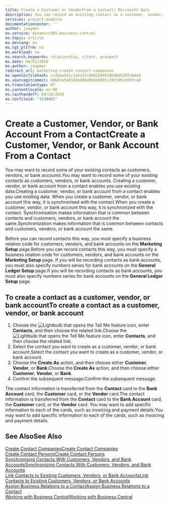 ```yaml
---
title: Create a Customer or VendorFrom a Contact| Microsoft Docs
description: You can record an existing contact as a customer, vendor, or bank account using existing data and specifying a business relationship.
services: project-madeira
documentationcenter: ''
author: jswymer
ms.service: dynamics365-business-central
ms.topic: article
ms.devlang: na
ms.tgt_pltfrm: na
ms.workload: na
ms.search.keywords: relationship, client, prospect
ms.date: 04/01/2019
ms.author: jswymer
redirect_url: marketing-create-contact-companies
ms.openlocfilehash: ccddaa5d1c1a5a31c6b82b99520b90bb28fe64dd
ms.sourcegitcommit: 60b87e5eb32bb408dd65b9855c29159b1dfbfca8
ms.translationtype: HT
ms.contentlocale: en-GB
ms.lasthandoff: 04/29/2019
ms.locfileid: "1238401"
---
```

# <a name="create-a-customer-vendor-or-bank-account-from-a-contact"></a><span data-ttu-id="af7d7-103">Create a Customer, Vendor, or Bank Account From a Contact</span><span class="sxs-lookup"><span data-stu-id="af7d7-103">Create a Customer, Vendor, or Bank Account From a Contact</span></span>
<span data-ttu-id="af7d7-104">You may want to record some of your existing contacts as customers, vendors, or bank accounts.</span><span class="sxs-lookup"><span data-stu-id="af7d7-104">You may want to record some of your existing contacts as customers, vendors, or bank accounts.</span></span> <span data-ttu-id="af7d7-105">Creating a customer, vendor, or bank account from a contact enables you use existing data.</span><span class="sxs-lookup"><span data-stu-id="af7d7-105">Creating a customer, vendor, or bank account from a contact enables you use existing data.</span></span> <span data-ttu-id="af7d7-106">When you create a customer, vendor, or bank account this way, it is synchronised with the contact.</span><span class="sxs-lookup"><span data-stu-id="af7d7-106">When you create a customer, vendor, or bank account this way, it is synchronized with the contact.</span></span> <span data-ttu-id="af7d7-107">Synchronisation makes information that is common between contacts and customers, vendors, or bank account the same.</span><span class="sxs-lookup"><span data-stu-id="af7d7-107">Synchronization makes information that is common between contacts and customers, vendors, or bank account the same.</span></span>

<span data-ttu-id="af7d7-108">Before you can record contacts this way, you must specify a business relation code for customers, vendors, and bank accounts on the **Marketing Setup** page.</span><span class="sxs-lookup"><span data-stu-id="af7d7-108">Before you can record contacts this way, you must specify a business relation code for customers, vendors, and bank accounts on the **Marketing Setup** page.</span></span> <span data-ttu-id="af7d7-109">If you will be recording contacts as bank accounts, you must also specify numbers series for bank accounts on the **General Ledger Setup** page.</span><span class="sxs-lookup"><span data-stu-id="af7d7-109">If you will be recording contacts as bank accounts, you must also specify numbers series for bank accounts on the **General Ledger Setup** page.</span></span>

## <a name="to-create-a-contact-as-a-customer-vendor-or-bank-account"></a><span data-ttu-id="af7d7-110">To create a contact as a customer, vendor, or bank account</span><span class="sxs-lookup"><span data-stu-id="af7d7-110">To create a contact as a customer, vendor, or bank account</span></span>
1. <span data-ttu-id="af7d7-111">Choose the ![Lightbulb that opens the Tell Me feature](media/ui-search/search_small.png "Tell me what you want to do") icon, enter **Contacts**, and then choose the related link.</span><span class="sxs-lookup"><span data-stu-id="af7d7-111">Choose the ![Lightbulb that opens the Tell Me feature](media/ui-search/search_small.png "Tell me what you want to do") icon, enter **Contacts**, and then choose the related link.</span></span>
2. <span data-ttu-id="af7d7-112">Select the contact you want to create as a customer, vendor, or bank account.</span><span class="sxs-lookup"><span data-stu-id="af7d7-112">Select the contact you want to create as a customer, vendor, or bank account.</span></span>
3. <span data-ttu-id="af7d7-113">Choose the **Create As** action, and then choose either **Customer**, **Vendor**, or **Bank**.</span><span class="sxs-lookup"><span data-stu-id="af7d7-113">Choose the **Create As** action, and then choose either **Customer**, **Vendor**, or **Bank**.</span></span>
4. <span data-ttu-id="af7d7-114">Confirm the subsequent message.</span><span class="sxs-lookup"><span data-stu-id="af7d7-114">Confirm the subsequent message.</span></span>

<span data-ttu-id="af7d7-115">The contact information is transferred from the **Contact** card to the **Bank Account** card, the **Customer** card, or the **Vendor** card.</span><span class="sxs-lookup"><span data-stu-id="af7d7-115">The contact information is transferred from the **Contact** card to the **Bank Account** card, the **Customer** card, or the **Vendor** card.</span></span> <span data-ttu-id="af7d7-116">You may want to add specific information to each of the cards, such as invoicing and payment details.</span><span class="sxs-lookup"><span data-stu-id="af7d7-116">You may want to add specific information to each of the cards, such as invoicing and payment details.</span></span>

## <a name="see-also"></a><span data-ttu-id="af7d7-117">See Also</span><span class="sxs-lookup"><span data-stu-id="af7d7-117">See Also</span></span>
[<span data-ttu-id="af7d7-118">Create Contact Companies</span><span class="sxs-lookup"><span data-stu-id="af7d7-118">Create Contact Companies</span></span>](marketing-create-contact-companies.md)  
[<span data-ttu-id="af7d7-119">Create Contact Persons</span><span class="sxs-lookup"><span data-stu-id="af7d7-119">Create Contact Persons</span></span>](marketing-create-contact-persons.md)  
[<span data-ttu-id="af7d7-120">Synchronising Contacts With Customers, Vendors, and Bank Accounts</span><span class="sxs-lookup"><span data-stu-id="af7d7-120">Synchronizing Contacts With Customers, Vendors, and Bank Accounts</span></span>](marketing-synchronize-contacts-customers-vendors-bank-accounts.md)  
[<span data-ttu-id="af7d7-121">Link Contacts to Existing Customers, Vendors, or Bank Accounts</span><span class="sxs-lookup"><span data-stu-id="af7d7-121">Link Contacts to Existing Customers, Vendors, or Bank Accounts</span></span>](marketing-how-link-contact.md)  
[<span data-ttu-id="af7d7-122">Assign Business Relations to a Contact</span><span class="sxs-lookup"><span data-stu-id="af7d7-122">Assign Business Relations to a Contact</span></span>](marketing-business-relations.md#AssignBusRelContact)  
[<span data-ttu-id="af7d7-123">Working with Business Central</span><span class="sxs-lookup"><span data-stu-id="af7d7-123">Working with Business Central</span></span>](ui-work-product.md)
